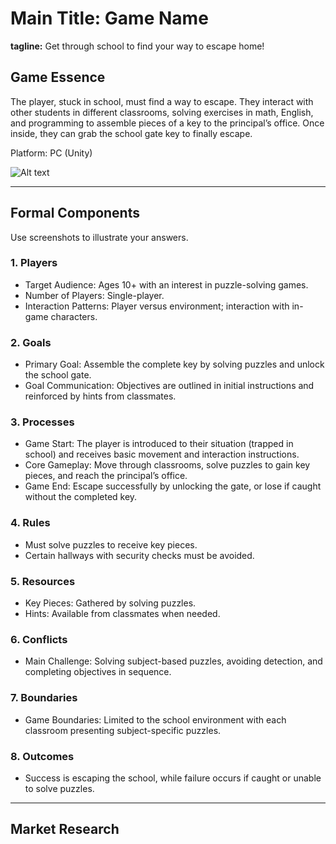 # Main Title: Game Name

**tagline:** Get through school to find your way to escape home!

## Game Essence

The player, stuck in school, must find a way to escape. They interact with other students in different classrooms, solving exercises in math, English, and programming to assemble pieces of a key to the principal’s office. Once inside, they can grab the school gate key to finally escape.

Platform: PC (Unity)

<img title="a title" alt="Alt text" src="/images/game.png">

---

## Formal Components

Use screenshots to illustrate your answers.

### 1. Players

* Target Audience: Ages 10+ with an interest in puzzle-solving games.
* Number of Players: Single-player.
* Interaction Patterns: Player versus environment; interaction with in-game characters.


### 2. Goals

* Primary Goal: Assemble the complete key by solving puzzles and unlock the school gate.
* Goal Communication: Objectives are outlined in initial instructions and reinforced by hints from classmates.


### 3. Processes

* Game Start: The player is introduced to their situation (trapped in school) and receives basic movement and interaction instructions.
* Core Gameplay: Move through classrooms, solve puzzles to gain key pieces, and reach the principal’s office.
* Game End: Escape successfully by unlocking the gate, or lose if caught without the completed key.


### 4. Rules

* Must solve puzzles to receive key pieces.
* Certain hallways with security checks must be avoided.


### 5. Resources

* Key Pieces: Gathered by solving puzzles.
* Hints: Available from classmates when needed.

### 6. Conflicts

* Main Challenge: Solving subject-based puzzles, avoiding detection, and completing objectives in sequence.


### 7. Boundaries

* Game Boundaries: Limited to the school environment with each classroom presenting subject-specific puzzles.


### 8. Outcomes

* Success is escaping the school, while failure occurs if caught or unable to solve puzzles.

---

## Market Research



